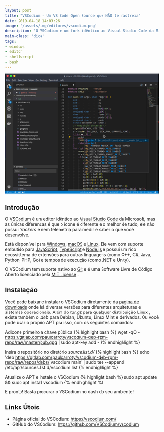 ```yaml
---
layout: post
title: "VSCodium - Um VS Code Open Source que NÃO te rastreia"
date: 2019-04-18 14:03:26
image: '/assets/img/editores/vscodium.png'
description: 'O VSCodium é um fork idêntico ao Visual Studio Code da Microsoft, somente com o ícone diferente.'
main-class: 'dica'
tags:
- windows
- editor
- shellscript
- bash
---
```


![VSCodium - Um VS Code Open Source que NÃO te rasrtreia](/assets/img/editores/vscodium.png)

## Introdução

O [VSCodium](https://vscodium.com/) é um editor idêntico ao [Visual Studio Code](https://code.visualstudio.com/) da Microsoft, mas as únicas diferenças é que o ícone é diferente e o melhor de tudo, ele não possui *trackers* e nem telemetria para medir e saber o que você desenvolve.

Está disponível para [Windows](http://terminalroot.com.br/2019/04/como-acessar-o-windows-pelo-linux-com-metasploit.html), [macOS](http://terminalroot.com.br/2018/03/como-instalar-o-mac-os-x-em-virtualbox-no-linux.html) e [Linux](http://cse.google.com.br/cse?cx=004473188612396442360:qs2ekmnkweq&q=Linux). Ele vem com suporte embutido para [JavaScript](http://terminalroot.com.br/2018/01/rodando-javascript-via-terminal-e-shell-via-js.html), [TypeScript](https://www.typescriptlang.org/) e [Node.js](https://nodejs.org) e possui um rico ecossistema de extensões para outras linguagens (como C++, C#, Java, Python, PHP, Go) e tempos de execução (como .NET e Unity).

O VSCodium tem suporte nativo ao [Git](http://terminalroot.com.br/git) e é uma Software Livre de Código Aberto licenciado pela [MIT License](https://opensource.org/licenses/MIT) .

## Instalação

Você pode baixar e instalar o VSCodium diretamente da [página de downloads](https://github.com/VSCodium/vscodium) onde há diversas versões para diferentes arquiteturas e sistemas operacionais. Além do *tar.gz* para qualquer distribuição Linux , existe também o *.deb* para Debian, Ubuntu, Linux Mint e derivados. Ou você pode usar o próprio APT pra isso, com os seguintes comandos:

Adicone primeiro a chave pública
{% highlight bash  %}
wget -qO - https://gitlab.com/paulcarroty/vscodium-deb-rpm-repo/raw/master/pub.gpg | sudo apt-key add -
{% endhighlight  %}

Insira o repositório no diretório *source.list.d/*
{% highlight bash  %}
echo 'deb https://gitlab.com/paulcarroty/vscodium-deb-rpm-repo/raw/repos/debs/ vscodium main' | sudo tee --append /etc/apt/sources.list.d/vscodium.list
{% endhighlight  %}

Atualize o APT e instale o VSCodium
{% highlight bash  %}
sudo apt update && sudo apt install vscodium
{% endhighlight  %}

E pronto! Basta procurar o VSCodium no dash do seu ambiente!

## Links Úteis

+ Página oficial do VSCodium: <https://vscodium.com/>
+ GitHub do VSCodium: <https://github.com/VSCodium/vscodium>

